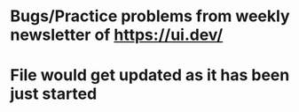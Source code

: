 # Bugs/Practice problems from weekly newsletter of https://ui.dev/ 
# File would get updated as it has been just started